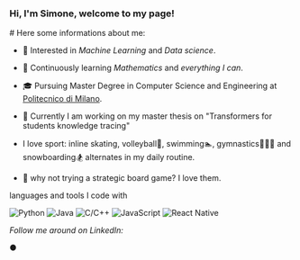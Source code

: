 ### Hi,  I'm Simone, welcome to my page!

#![]()
Here some informations about me:

* 🤔   Interested in *Machine Learning* and *Data science*.

* 🌱   Continuously learning *Mathematics* and *everything I can*.

* 🎓   Pursuing Master Degree in Computer Science and Engineering at [Politecnico di Milano](https://www.polimi.it/).

* 📖   Currently I am working on my master thesis on "Transformers for students knowledge tracing"

*  I love sport: inline skating, volleyball🏐, swimming🏊, gymnastics🤸🏽‍♂️ and snowboarding🏂 alternates in my daily routine.

* 🎲 why not trying a strategic board game? I love them.



languages and tools I code with</h3>
<p>
  	<img alt="Python" src="https://img.shields.io/badge/-Python-2088FF?style=flat-square&logo=python&logoColor=white" />
	<img alt="Java" src="https://img.shields.io/badge/-Java-orange?style=flat-square&logo=java&logoColor=white" />
	<img alt="C/C++" src="https://img.shields.io/badge/-C/C++-blue?style=flat-square&logo=C++&logoColor=white" />
 	<img alt="JavaScript" src="https://img.shields.io/badge/-JavaScript-yellow?style=flat-square&logo=JavaScript&logoColor=white" />
  	<img alt="React Native" src="https://img.shields.io/badge/-ReactNative-45b8d8?style=flat-square&logo=react&logoColor=white" />
</p>

<i>Follow me around on LinkedIn:</i><br>

  <a target="_blank" href="https://www.linkedin.com/in/simonesartoni/"></a> ●







